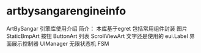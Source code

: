 # artbysangarengineinfo
ArtBySangar 引擎库使用介绍
简介：
本库基于egret
包括常用组件封装
图片
StaticBmpArt
按钮
ButtonArt
列表
ScrollViewArt
文字还是使用的
eui.Label
界面展示控制器
UIManager
无限状态机
FSM
